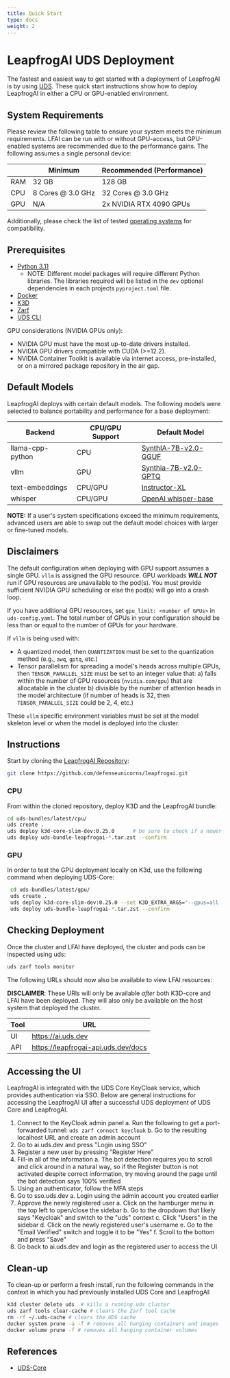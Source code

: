 ```yaml
---
title: Quick Start
type: docs
weight: 2
---
```


# LeapfrogAI UDS Deployment

The fastest and easiest way to get started with a deployment of LeapfrogAI is by using [UDS](https://github.com/defenseunicorns/uds-core). These quick start instructions show how to deploy LeapfrogAI in either a CPU or GPU-enabled environment.

## System Requirements

Please review the following table to ensure your system meets the minimum requirements. LFAI can be run with or without GPU-access, but GPU-enabled systems are recommended due to the performance gains. The following assumes a single personal device:

|     | Minimum           | Recommended (Performance) |
|-----|-------------------|---------------------------|
| RAM | 32 GB             | 128 GB                    |
| CPU | 8 Cores @ 3.0 GHz | 32 Cores @ 3.0 GHz        |
| GPU | N/A               | 2x NVIDIA RTX 4090 GPUs   |

Additionally, please check the list of tested [operating systems](https://docs.leapfrog.ai/docs/local-deploy-guide/requirements/#operating-systems) for compatibility.

## Prerequisites

- [Python 3.11](https://www.python.org/downloads/release/python-3116/)
    - NOTE: Different model packages will require different Python libraries. The libraries required will be listed in the `dev` optional dependencies in each projects `pyproject.toml` file.
- [Docker](https://docs.docker.com/engine/install/)
- [K3D](https://k3d.io/)
- [Zarf](https://docs.zarf.dev/getting-started/install/)
- [UDS CLI](https://github.com/defenseunicorns/uds-cli)

GPU considerations (NVIDIA GPUs only):

- NVIDIA GPU must have the most up-to-date drivers installed.
- NVIDIA GPU drivers compatible with CUDA (>=12.2).
- NVIDIA Container Toolkit is available via internet access, pre-installed, or on a mirrored package repository in the air gap.

## Default Models
LeapfrogAI deploys with certain default models. The following models were selected to balance portability and performance for a base deployment:

| Backend          | CPU/GPU Support | Default Model                                                                |
|------------------|-----------------|------------------------------------------------------------------------------|
| llama-cpp-python | CPU             | [SynthIA-7B-v2.0-GGUF](https://huggingface.co/TheBloke/SynthIA-7B-v2.0-GGUF) |
| vllm             | GPU             | [Synthia-7B-v2.0-GPTQ](https://huggingface.co/TheBloke/SynthIA-7B-v2.0-GPTQ) |
| text-embeddings  | CPU/GPU         | [Instructor-XL](https://huggingface.co/hkunlp/instructor-xl)                 |
| whisper          | CPU/GPU         | [OpenAI whisper-base](https://huggingface.co/openai/whisper-base)            |

**NOTE:** If a user's system specifications exceed the minimum requirements, advanced users are able to swap out the default model choices with larger or fine-tuned models.

## Disclaimers

The default configuration when deploying with GPU support assumes a single GPU. `vllm` is assigned the GPU resource. GPU workloads **_WILL NOT_** run if GPU resources are unavailable to the pod(s). You must provide sufficient NVIDIA GPU scheduling or else the pod(s) will go into a crash loop.

If you have additional GPU resources, set `gpu_limit: <number of GPUs>` in `uds-config.yaml`. The total number of GPUs in your configuration should be less than or equal to the number of GPUs for your hardware.

If `vllm` is being used with:

- A quantized model, then `QUANTIZATION` must be set to the quantization method (e.g., `awq`, `gptq`, etc.)
- Tensor parallelism for spreading a model's heads across multiple GPUs, then `TENSOR_PARALLEL_SIZE` must be set to an integer value that:
  a) falls within the number of GPU resources (`nvidia.com/gpu`) that are allocatable in the cluster
  b) divisible by the number of attention heads in the model architecture (if number of heads is 32, then `TENSOR_PARALLEL_SIZE` could be 2, 4, etc.)

These `vllm` specific environment variables must be set at the model skeleton level or when the model is deployed into the cluster.

## Instructions

Start by cloning the [LeapfrogAI Repository](https://github.com/defenseunicorns/leapfrogai.git):

``` bash
git clone https://github.com/defenseunicorns/leapfrogai.git
```

### CPU

From within the cloned repository, deploy K3D and the LeapfrogAI bundle:

``` bash
cd uds-bundles/latest/cpu/
uds create .
uds deploy k3d-core-slim-dev:0.25.0      # be sure to check if a newer version exists
uds deploy uds-bundle-leapfrogai-*.tar.zst --confirm
```

### GPU

In order to test the GPU deployment locally on K3d, use the following command when deploying UDS-Core:

```bash
 cd uds-bundles/latest/gpu/
 uds create .
 uds deploy k3d-core-slim-dev:0.25.0 --set K3D_EXTRA_ARGS="--gpus=all --image=ghcr.io/justinthelaw/k3d-gpu-support:v1.27.4-k3s1-cuda"     # be sure to check if a newer version exists
 uds deploy uds-bundle-leapfrogai-*.tar.zst --confirm
```

## Checking Deployment
Once the cluster and LFAI have deployed, the cluster and pods can be inspected using uds:

```bash
uds zarf tools monitor
```

The following URLs should now also be available to view LFAI resources:

**DISCLAIMER**: These URls will only be available *after* both K3D-core and LFAI have been deployed. They will also only be available on the host system that deployed the cluster.

| Tool       | URL                                   |
| ---------- | ------------------------------------- |
| UI         | <https://ai.uds.dev>                  |
| API        | <https://leapfrogai-api.uds.dev/docs> |

## Accessing the UI

LeapfrogAI is integrated with the UDS Core KeyCloak service, which provides authentication via SSO. Below are general instructions for accessing the LeapfrogAI UI after a successful UDS deployment of UDS Core and LeapfrogAI.

1. Connect to the KeyCloak admin panel
  a. Run the following to get a port-forwarded tunnel:  `uds zarf connect keycloak`
  b. Go to the resulting localhost URL and create an admin account
2. Go to ai.uds.dev and press "Login using SSO"
3. Register a new user by pressing "Register Here"
4. Fill-in all of the information
  a. The bot detection requires you to scroll and click around in a natural way, so if the Register button is not activated despite correct information, try moving around the page until the bot detection says 100% verified
5. Using an authenticator, follow the MFA steps
6. Go to sso.uds.dev
  a. Login using the admin account you created earlier
7. Approve the newly registered user
  a. Click on the hamburger menu in the top left to open/close the sidebar
  b. Go to the dropdown that likely says "Keycloak" and switch to the "uds" context
  c. Click "Users" in the sidebar
  d. Click on the newly registered user's username
  e. Go to the "Email Verified" switch and toggle it to be "Yes"
  f. Scroll to the bottom and press "Save"
8. Go back to ai.uds.dev and login as the registered user to access the UI

## Clean-up

To clean-up or perform a fresh install, run the following commands in the context in which you had previously installed UDS Core and LeapfrogAI:

```bash
k3d cluster delete uds  # kills a running uds cluster
uds zarf tools clear-cache # clears the Zarf tool cache
rm -rf ~/.uds-cache # clears the UDS cache
docker system prune -a -f # removes all hanging containers and images
docker volume prune -f # removes all hanging container volumes
```

## References

- [UDS-Core](https://github.com/defenseunicorns/uds-core)
